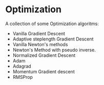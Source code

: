# Optimization
A collection of some Optimization algoritms:
* Vanilla Gradient Descent
* Adaptive steplength Gradient Descent
* Vanilla Newton's methods
* Newton's Method with pseudo inverse.
* Normalized Gradient Descent
* Adam
* Adagrad
* Momentum Gradient descent
* RMSProp
